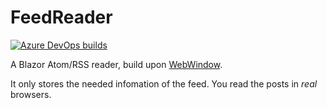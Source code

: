 # FeedReader

[![Azure DevOps builds](https://strawberry-vs.visualstudio.com/FeedReader/_apis/build/status/Berrysoft.FeedReader?branch=master)](https://strawberry-vs.visualstudio.com/FeedReader/_build?definitionId=11)

A Blazor Atom/RSS reader, build upon [WebWindow](https://github.com/SteveSandersonMS/WebWindow/).

It only stores the needed infomation of the feed. You read the posts in *real* browsers.
